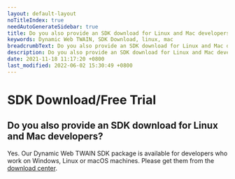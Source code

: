 ```yaml
---
layout: default-layout
noTitleIndex: true
needAutoGenerateSidebar: true
title: Do you also provide an SDK download for Linux and Mac developers?
keywords: Dynamic Web TWAIN, SDK Download, linux, mac
breadcrumbText: Do you also provide an SDK download for Linux and Mac developers?
description: Do you also provide an SDK download for Linux and Mac developers?
date: 2021-11-18 11:17:20 +0800
last_modified: 2022-06-02 15:30:49 +0800
---
```


# SDK Download/Free Trial

## Do you also provide an SDK download for Linux and Mac developers?

Yes. Our Dynamic Web TWAIN SDK package is available for developers who work on Windows, Linux or macOS machines. Please get them from the <a href="https://www.dynamsoft.com/web-twain/downloads/" target="_blank">download center</a>.
